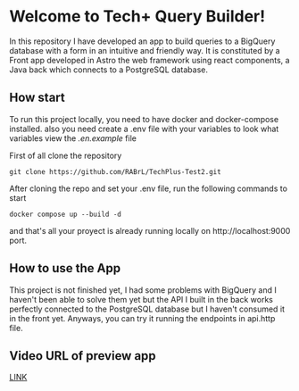 # Welcome to Tech+ Query Builder!

In this repository I have developed an app to build queries to a BigQuery database with a form in an intuitive and friendly way.
It is constituted by a Front app developed in Astro the web framework using react components, a Java back which connects to a PostgreSQL database. 

## How start

To run this project locally, you need to have docker and docker-compose installed. also you need create a .env file with your variables to look what variables view the *.en.example* file

First of all clone the repository

    git clone https://github.com/RABrL/TechPlus-Test2.git

After cloning the repo and set your .env file, run the following commands to start

    docker compose up --build -d

and that's all your proyect is already running locally on http://localhost:9000 port.

## How to use the App

This project is not finished yet, I had some problems with BigQuery and I haven't been able to solve them yet but the API I built in the back works perfectly connected to the PostgreSQL database but I haven't consumed it in the front yet. Anyways, you can try it running the endpoints in api.http file.

## Video URL of preview app
[LINK](https://youtu.be/0SbZjS2Mdc0)
